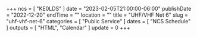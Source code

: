 +++
ncs = [ "KE0LDS" ]
date = "2023-02-05T21:00:00-06:00"
publishDate = "2022-12-20"
endTime = ""
location = ""
title = "UHF/VHF Net 6"
slug = "uhf-vhf-net-6"
categories = [ "Public Service" ]
dates = [ "NCS Schedule" ]
outputs = [ "HTML", "Calendar" ]
update = 0
+++
